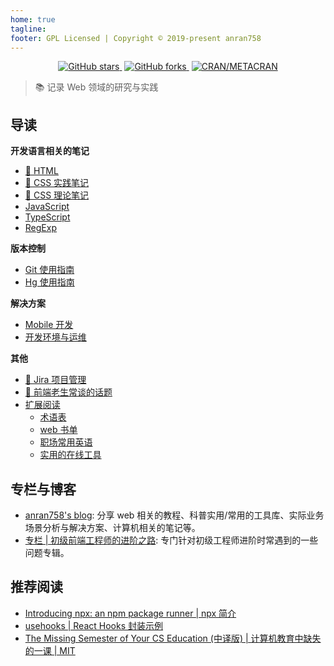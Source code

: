 ```yaml
---
home: true
tagline: 
footer: GPL Licensed | Copyright © 2019-present anran758
---
```


<p align="center">
  <a style="margin-right: 4px" href="https://github.com/anran758/Front-End-Lab/stargazers">
    <img alt="GitHub stars" src="https://img.shields.io/github/stars/anran758/Front-End-Lab.svg?style=flat-square">
  </a>
  <a style="margin-right: 4px" href="https://github.com/anran758/Front-End-Lab/network">
    <img alt="GitHub forks" src="https://img.shields.io/github/forks/anran758/Front-End-Lab.svg?style=flat-square">
  </a>
  <a href="https://github.com/anran758/Front-End-Lab">
    <img alt="CRAN/METACRAN" src="https://img.shields.io/cran/l/devtools.svg?style=flat-square">
  </a>
</p>

> :books: 记录 Web 领域的研究与实践

## 导读

**开发语言相关的笔记**

- [:memo: HTML](./develop/html/README.md)
- [:truck: CSS 实践笔记](./develop/css/README.md)
- [:construction: CSS 理论笔记](./develop/css/theory.md)
- [JavaScript](./develop/javascript/README.md)
- [TypeScript](./develop/javascript/typescript.md)
- [RegExp](./REGEXP)

**版本控制**

- [Git 使用指南](./git)
- [Hg 使用指南](./hg)

**解决方案**

- [Mobile 开发](./develop/mobile/README.md)
- [开发环境与运维](./operations/README.md)

**其他**

- [:art: Jira 项目管理](./jira)
- [:art: 前端老生常谈的话题](./topic/README.md)
- [扩展阅读](./further)
  - [术语表](./further/glossary.md)
  - [web 书单](./further/booklist.md)
  - [职场常用英语](./further/en.md)
  - [实用的在线工具](./further/booklist.md)

## 专栏与博客

- [anran758's blog](https://anran758.github.io/blog/): 分享 web 相关的教程、科普实用/常用的工具库、实际业务场景分析与解决方案、计算机相关的笔记等。
- [专栏 | 初级前端工程师的进阶之路](https://zhuanlan.zhihu.com/c_1147180666474176512): 专门针对初级工程师进阶时常遇到的一些问题专辑。

## 推荐阅读

- [Introducing npx: an npm package runner | npx 简介](https://medium.com/@maybekatz/introducing-npx-an-npm-package-runner-55f7d4bd282b)
- [usehooks | React Hooks 封装示例](https://usehooks.com/)
- [The Missing Semester of Your CS Education (中译版) | 计算机教育中缺失的一课 | MIT](https://missing-semester-cn.github.io/)
